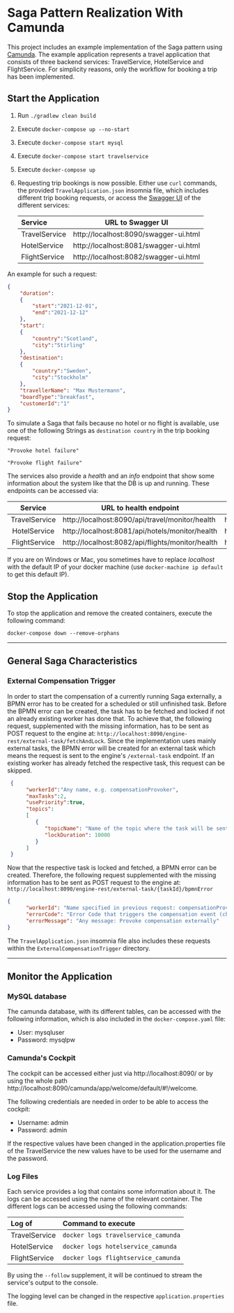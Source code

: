 # Saga Pattern Realization With Camunda
This project includes an example implementation of the Saga pattern using [Camunda](https://github.com/camunda/camunda-bpm-platform/tree/master/spring-boot-starter).
The example application represents a travel application that consists of three backend services: TravelService,
HotelService and FlightService. For simplicity reasons, only the workflow for booking a trip has been implemented.

## Start the Application

1. Run `./gradlew clean build`


2. Execute `docker-compose up --no-start`


3. Execute `docker-compose start mysql`


4. Execute `docker-compose start travelservice`


5. Execute `docker-compose up`


6. Requesting trip bookings is now possible. Either use `curl` commands,
   the provided `TravelApplication.json` insomnia file, which includes different trip booking requests,
   or access the [Swagger UI](https://swagger.io/tools/swagger-ui/) of the different services:

   | __Service__ | __URL to Swagger UI__ |
   |:-------|:-------------------:|
   |TravelService| http://localhost:8090/swagger-ui.html
   |HotelService| http://localhost:8081/swagger-ui.html
   |FlightService| http://localhost:8082/swagger-ui.html

An example for such a request:
```json
{
    "duration":
    {
        "start":"2021-12-01",
        "end":"2021-12-12"
    },
    "start":
    {
        "country":"Scotland",
        "city":"Stirling"
    },
    "destination":
    {
        "country":"Sweden",
        "city":"Stockholm"
    },
    "travellerName": "Max Mustermann",
    "boardType":"breakfast",
    "customerId":"1"
}
```

To simulate a Saga that fails because no hotel or no flight is available, use one of the following Strings
as `destination country` in the trip booking request:
```
"Provoke hotel failure"

"Provoke flight failure"
```

The services also provide a *health* and an *info* endpoint that show some information about the system like
that the DB is up and running. These endpoints can be accessed via:

| __Service__ | __URL to health endpoint__ |  __URL to info endpoint__ |
|:-------:|------------------|-------------------|
|TravelService| http://localhost:8090/api/travel/monitor/health | http://localhost:8090/api/travel/monitor/info
|HotelService| http://localhost:8081/api/hotels/monitor/health | http://localhost:8081/api/hotels/monitor/info
|FlightService| http://localhost:8082/api/flights/monitor/health | http://localhost:8082/api/flights/monitor/info


If you are on Windows or Mac, you sometimes have to replace _localhost_ with the default IP of your docker machine (use `docker-machine ip default` to get this default IP).

## Stop the Application

To stop the application and remove the created containers, execute the following command:
```
docker-compose down --remove-orphans
```

----------------------------

## General Saga Characteristics

### External Compensation Trigger

In order to start the compensation of a currently running Saga externally, a BPMN error has to be created for a scheduled
or still unfinished task. Before the BPMN error can be created, the task has to be fetched and locked if not an already
existing worker has done that. To achieve that, the following request, supplemented with the missing information, has to
be sent as POST request to the engine at: `http://localhost:8090/engine-rest/external-task/fetchAndLock`.
Since the implementation uses mainly external tasks, the BPMN error will be created for an external task which means the
request is sent to the engine's `/external-task` endpoint. If an existing worker has already fetched the respective task,
this request can be skipped.

```json
 {
      "workerId":"Any name, e.g. compensationProvoker",
      "maxTasks":2,
	  "usePriority":true,
      "topics":
      [
         {
            "topicName": "Name of the topic where the task will be sent to, e.g. bookFlight",
            "lockDuration": 10000
         }
      ]
 }
```

Now that the respective task is locked and fetched, a BPMN error can be created. Therefore, the following request
supplemented with the missing information has to be sent as POST request to the engine at:
`http://localhost:8090/engine-rest/external-task/{taskId}/bpmnError`

```json
{
      "workerId": "Name specified in previous request: compensationProvoker",
      "errorCode": "Error Code that triggers the compensation event (check the bpmn definition for that), e.g. FLIGHT_ERROR",
      "errorMessage": "Any message: Provoke compensation externally"
}
```


The `TravelApplication.json` insomnia file also includes these requests within the `ExternalCompensationTrigger` directory.

----------------------------

## Monitor the Application

### MySQL database

The camunda database, with its different tables, can be accessed with the following information,
which is also included in the `docker-compose.yaml` file:

- User: mysqluser
- Password: mysqlpw

### Camunda's Cockpit
The cockpit can be accessed either just via http://localhost:8090/
or by using the whole path http://localhost:8090/camunda/app/welcome/default/#!/welcome.

The following credentials are needed in order to be able to access the cockpit:
- Username:   admin
- Password:   admin

If the respective values have been changed in the application.properties file of the TravelService
the new values have to be used for the username and the password.

### Log Files
Each service provides a log that contains some information about it.
The logs can be accessed using the name of the relevant container.
The different logs can be accessed using the following commands:

| __Log of__ | __Command to execute__ |
|:-------|:-------------------|
|TravelService| `docker logs travelservice_camunda`|
|HotelService| `docker logs hotelservice_camunda`|
|FlightService|  `docker logs flightservice_camunda`|

By using the `--follow` supplement, it will be continued to stream the service's output to the console.

The logging level can be changed in the respective `application.properties` file.
